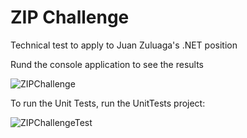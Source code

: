 # ZIP Challenge

Technical test to apply to Juan Zuluaga's .NET position

Rund the console application to see the results

![ZIPChallenge](https://github.com/Zulu55/ZIPChallenge/assets/12401602/b56ac60e-b9ac-4ab4-813d-0dfe7ec8a472)

To run the Unit Tests, run the UnitTests project:

![ZIPChallengeTest](https://github.com/Zulu55/ZIPChallenge/assets/12401602/7b41965a-c089-40da-b291-31afd3c3d973)
